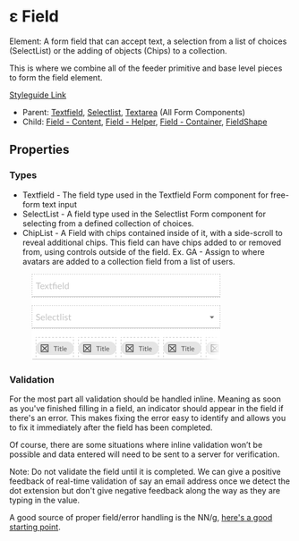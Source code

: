 # ε Field

Element: A form field that can accept text, a selection from a list of choices (SelectList) or the adding of objects (Chips) to a collection.

This is where we combine all of the feeder primitive and base level pieces to form the field element.

[Styleguide Link](https://zpl.io/boA1gkW)

* Parent: [Textfield](../../components/form/textfield-1.md), [Selectlist](../../components/form/selectlist.md), [Textarea](../../components/form/textarea.md) (All Form Components)
* Child: [Field - Content](field-content.md), [Field - Helper](field-helper.md), [Field - Container](field-container.md), [FieldShape](field-shape.md)

## Properties

### Types

* Textfield - The field type used in the Textfield Form component for free-form text input
* SelectList - A field type used in the Selectlist Form component for selecting from a defined collection of choices.
* ChipList - A Field with chips contained inside of it, with a side-scroll to reveal additional chips. This field can have chips added to or removed from, using controls outside of the field. Ex. GA - Assign to where avatars are added to a collection field from a list of users.

<figure><img src="../../../.gitbook/assets/Type (4) (1).png" alt=""><figcaption></figcaption></figure>

### Validation

For the most part all validation should be handled inline. Meaning as soon as you've finished filling in a field, an indicator should appear in the field if there's an error. This makes fixing the error easy to identify and allows you to fix it immediately after the field has been completed.

Of course, there are some situations where inline validation won’t be possible and data entered will need to be sent to a server for verification.

Note: Do not validate the field until it is completed. We can give a positive feedback of real-time validation of say an email address once we detect the dot extension but don't give negative feedback along the way as they are typing in the value.

A good source of proper field/error handling is the NN/g, [here's a good starting point](https://www.nngroup.com/articles/errors-forms-design-guidelines/).
